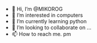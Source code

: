 - 👋 Hi, I’m @MIKOROG
- 👀 I’m interested in computers
- 🌱 I’m currently learning python
- 💞️ I’m looking to collaborate on ...
- 📫 How to reach me. pm

<!---
MIKOROG/MIKOROG is a ✨ special ✨ repository because its `README.md` (this file) appears on your GitHub profile.
You can click the Preview link to take a look at your changes.
--->
